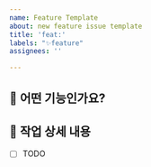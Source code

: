 ```yaml
---
name: Feature Template
about: new feature issue template
title: 'feat:'
labels: "✨feature"
assignees: ''

---
```


## 📌 어떤 기능인가요?
<!-- 추가하려는 기능에 대해 간결하게 설명해주세요 -->


## 📝 작업 상세 내용
- [ ] TODO
